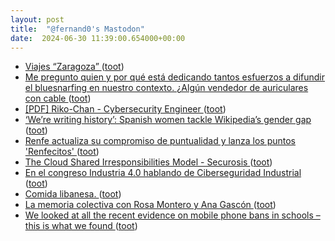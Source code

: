 ```yaml
---
layout: post
title:  "@fernand0's Mastodon"
date:  2024-06-30 11:39:00.654000+00:00
---
```

*  [Viajes “Zaragoza” ](https://blogsdeoscar.wordpress.com/2024/06/24/viajes-zaragoza) ([toot](https://mastodon.social/@fernand0/112705374824199910))
*  [Me pregunto quien y por qué está dedicando tantos esfuerzos a difundir el bluesnarfing en nuestro contexto. ¿Algún vendedor de auriculares con cable ](https://mastodon.social/@fernand0/112705278486231052) ([toot](https://mastodon.social/@fernand0/112705278486231052))
*  [[PDF] Riko-Chan - Cybersecurity Engineer   ](https://ieeewie.wpenginepowered.com/wp-content/uploads/Riko-chan-Cybersecurity-Engineer.pdf) ([toot](https://mastodon.social/@fernand0/112705045718197510))
*  [‘We’re writing history’: Spanish women tackle Wikipedia’s gender gap ](https://www.theguardian.com/technology/article/2024/jun/12/spain-women-tackle-wikipedia-gender-gap-wikiesfer) ([toot](https://mastodon.social/@fernand0/112704868500540601))
*  [Renfe actualiza su compromiso de puntualidad y lanza los puntos 'Renfecitos' ](https://www.europapress.es/economia/transportes-00343/noticia-renfe-actualiza-compromiso-puntualidad-lanza-puntos-renfecitos-20240612171609.htm) ([toot](https://mastodon.social/@fernand0/112704587622210203))
*  [The Cloud Shared Irresponsibilities Model - Securosis ](https://securosis.com/cloud/the-cloud-shared-irresponsibilities-model) ([toot](https://mastodon.social/@fernand0/112702932813843311))
*  [En el congreso Industria 4.0 hablando de Ciberseguridad Industrial ](http://fernand0.github.io//congreso-industria-40) ([toot](https://mastodon.social/@fernand0/112701164737250401))
*  [Comida libanesa. ](https://avecesunafoto.wordpress.com/2024/06/29/comida-libanesa) ([toot](https://mastodon.social/@fernand0/112701066369545822))
*  [La memoria colectiva con Rosa Montero y Ana Gascón ](https://www.cartv.es/aragonradio/podcast/emision/la-memoria-colectiva-con-rosa-montero-y-ana-gasto) ([toot](https://mastodon.social/@fernand0/112701030315935102))
*  [We looked at all the recent evidence on mobile phone bans in schools – this is what we found ](https://blogs.lse.ac.uk/parenting4digitalfuture/2024/04/10/phone-bans) ([toot](https://mastodon.social/@fernand0/112700797698633894))
